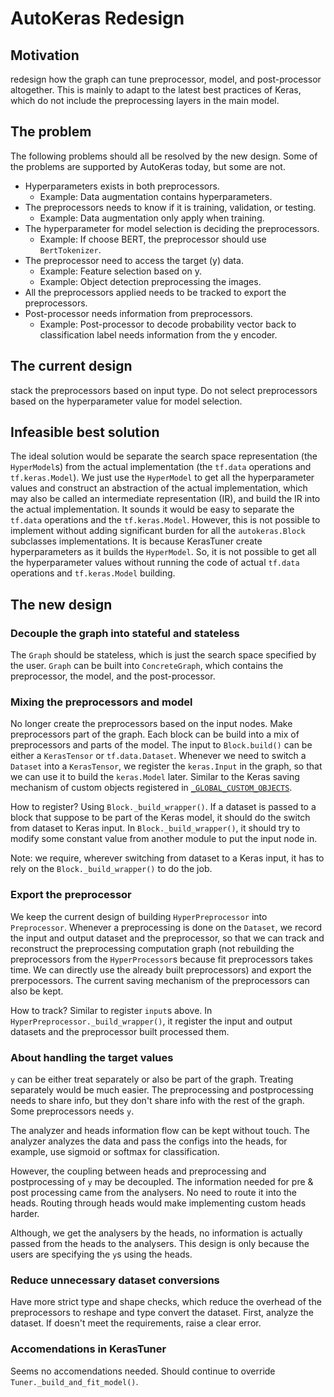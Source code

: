 # AutoKeras Redesign

## Motivation
redesign how the graph can tune preprocessor, model, and post-processor
altogether. This is mainly to adapt to the latest best practices of Keras,
which do not include the preprocessing layers in the main model.

## The problem

The following problems should all be resolved by the new design.
Some of the problems are supported by AutoKeras today, but some are not.

* Hyperparameters exists in both preprocessors.
    * Example: Data augmentation contains hyperparameters.
* The preprocessors needs to know if it is training, validation, or testing.
    * Example: Data augmentation only apply when training.
* The hyperparameter for model selection is deciding the preprocessors.
    * Example: If choose BERT, the preprocessor should use `BertTokenizer`.
* The preprocessor need to access the target (y) data.
    * Example: Feature selection based on y.
    * Example: Object detection preprocessing the images.
* All the preprocessors applied needs to be tracked to export the preprocessors.
* Post-processor needs information from preprocessors.
    * Example: Post-processor to decode probability vector back to
      classification label needs information from the y encoder.

## The current design

stack the preprocessors based on input type.
Do not select preprocessors based on the hyperparameter value for model selection.


## Infeasible best solution

The ideal solution would be separate the search space representation (the
`HyperModel`s) from the actual implementation (the `tf.data` operations and
`tf.keras.Model`). We just use the `HyperModel` to get all the hyperparameter
values and construct an abstraction of the actual implementation, which may also
be called an intermediate representation (IR), and build the IR into the actual
implementation. It sounds it would be easy to separate the `tf.data` operations
and the `tf.keras.Model`. However, this is not possible to implement without
adding significant burden for all the `autokeras.Block` subclasses
implementations. It is because KerasTuner create hyperparameters as it builds
the `HyperModel`. So, it is not possible to get all the hyperparameter values
without running the code of actual `tf.data` operations and `tf.keras.Model`
building.

## The new design

### Decouple the graph into stateful and stateless

The `Graph` should be stateless, which is just the search space specified by the
user. `Graph` can be built into `ConcreteGraph`, which contains the
preprocessor, the model, and the post-processor.

### Mixing the preprocessors and model

No longer create the preprocessors based on the input nodes.
Make preprocessors part of the graph.
Each block can be build into a mix of preprocessors and parts of the model.  The
input to `Block.build()` can be either a `KerasTensor` or `tf.data.Dataset`.
Whenever we need to switch a `Dataset` into a `KerasTensor`, we register the
`keras.Input` in the graph, so that we can use it to build the `keras.Model`
later. Similar to the Keras saving mechanism of custom objects registered in
[`_GLOBAL_CUSTOM_OBJECTS`](https://github.com/keras-team/keras/blob/v2.11.0/keras/saving/object_registration.py#L23).

How to register?
Using `Block._build_wrapper()`. If a dataset is passed to a block that suppose
to be part of the Keras model, it should do the switch from dataset to Keras
input.
In `Block._build_wrapper()`, it should try to modify some constant value from
another module to put the input node in.

Note: we require, wherever switching from dataset to a Keras input, it has to
rely on the `Block._build_wrapper()` to do the job.

### Export the preprocessor

We keep the current design of building `HyperPreprocessor` into `Preprocessor`.
Whenever a preprocessing is done on the `Dataset`, we record the input and
output dataset and the preprocessor, so that we can track and reconstruct the
preprocessing computation graph (not rebuilding the preprocessors from the
`HyperProcessor`s because fit preprocessors takes time. We can directly use the
already built preprocessors) and export the prerpocessors.  The current saving
mechanism of the preprocessors can also be kept.

How to track?
Similar to register `input`s above. In `HyperPreprocessor._build_wrapper()`, it
register the input and output datasets and the preprocessor built processed
them.

### About handling the target values

`y` can be either treat separately or also be part of the graph. Treating
separately would be much easier. The preprocessing and postprocessing needs to
share info, but they don't share info with the rest of the graph. Some
preprocessors needs `y`.

The analyzer and heads information flow can be kept without touch. The analyzer
analyzes the data and pass the configs into the heads, for example, use sigmoid
or softmax for classification.

However, the coupling between heads and preprocessing and postprocessing of `y`
may be decoupled. The information needed for pre & post processing came from the
analysers. No need to route it into the heads. Routing through heads would make
implementing custom heads harder.

Although, we get the analysers by the heads, no information is actually passed
from the heads to the analysers. This design is only because the users are
specifying the `y`s using the heads.

### Reduce unnecessary dataset conversions

Have more strict type and shape checks, which reduce the overhead of the
preprocessors to reshape and type convert the dataset.  First, analyze the
dataset. If doesn't meet the requirements, raise a clear error.

### Accomendations in KerasTuner

Seems no accomendations needed. Should continue to override
`Tuner._build_and_fit_model()`.